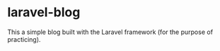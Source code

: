 # laravel-blog

This a simple blog built with the Laravel framework (for the purpose of practicing).
